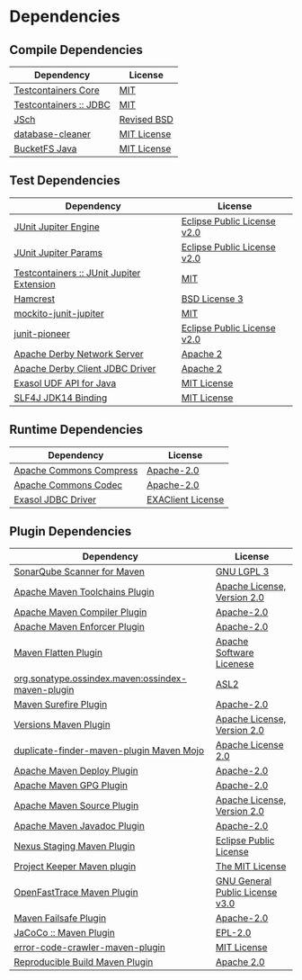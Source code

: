 <!-- @formatter:off -->
# Dependencies

## Compile Dependencies

| Dependency                  | License          |
| --------------------------- | ---------------- |
| [Testcontainers Core][0]    | [MIT][1]         |
| [Testcontainers :: JDBC][0] | [MIT][1]         |
| [JSch][2]                   | [Revised BSD][3] |
| [database-cleaner][4]       | [MIT License][5] |
| [BucketFS Java][6]          | [MIT License][7] |

## Test Dependencies

| Dependency                                     | License                          |
| ---------------------------------------------- | -------------------------------- |
| [JUnit Jupiter Engine][8]                      | [Eclipse Public License v2.0][9] |
| [JUnit Jupiter Params][8]                      | [Eclipse Public License v2.0][9] |
| [Testcontainers :: JUnit Jupiter Extension][0] | [MIT][1]                         |
| [Hamcrest][10]                                 | [BSD License 3][11]              |
| [mockito-junit-jupiter][12]                    | [MIT][13]                        |
| [junit-pioneer][14]                            | [Eclipse Public License v2.0][9] |
| [Apache Derby Network Server][15]              | [Apache 2][16]                   |
| [Apache Derby Client JDBC Driver][15]          | [Apache 2][16]                   |
| [Exasol UDF API for Java][17]                  | [MIT License][18]                |
| [SLF4J JDK14 Binding][19]                      | [MIT License][20]                |

## Runtime Dependencies

| Dependency                    | License                 |
| ----------------------------- | ----------------------- |
| [Apache Commons Compress][21] | [Apache-2.0][22]        |
| [Apache Commons Codec][23]    | [Apache-2.0][22]        |
| [Exasol JDBC Driver][24]      | [EXAClient License][25] |

## Plugin Dependencies

| Dependency                                              | License                               |
| ------------------------------------------------------- | ------------------------------------- |
| [SonarQube Scanner for Maven][26]                       | [GNU LGPL 3][27]                      |
| [Apache Maven Toolchains Plugin][28]                    | [Apache License, Version 2.0][22]     |
| [Apache Maven Compiler Plugin][29]                      | [Apache-2.0][22]                      |
| [Apache Maven Enforcer Plugin][30]                      | [Apache-2.0][22]                      |
| [Maven Flatten Plugin][31]                              | [Apache Software Licenese][22]        |
| [org.sonatype.ossindex.maven:ossindex-maven-plugin][32] | [ASL2][16]                            |
| [Maven Surefire Plugin][33]                             | [Apache-2.0][22]                      |
| [Versions Maven Plugin][34]                             | [Apache License, Version 2.0][22]     |
| [duplicate-finder-maven-plugin Maven Mojo][35]          | [Apache License 2.0][36]              |
| [Apache Maven Deploy Plugin][37]                        | [Apache-2.0][22]                      |
| [Apache Maven GPG Plugin][38]                           | [Apache-2.0][22]                      |
| [Apache Maven Source Plugin][39]                        | [Apache License, Version 2.0][22]     |
| [Apache Maven Javadoc Plugin][40]                       | [Apache-2.0][22]                      |
| [Nexus Staging Maven Plugin][41]                        | [Eclipse Public License][42]          |
| [Project Keeper Maven plugin][43]                       | [The MIT License][44]                 |
| [OpenFastTrace Maven Plugin][45]                        | [GNU General Public License v3.0][46] |
| [Maven Failsafe Plugin][47]                             | [Apache-2.0][22]                      |
| [JaCoCo :: Maven Plugin][48]                            | [EPL-2.0][49]                         |
| [error-code-crawler-maven-plugin][50]                   | [MIT License][51]                     |
| [Reproducible Build Maven Plugin][52]                   | [Apache 2.0][16]                      |

[0]: https://java.testcontainers.org
[1]: http://opensource.org/licenses/MIT
[2]: http://www.jcraft.com/jsch/
[3]: http://www.jcraft.com/jsch/LICENSE.txt
[4]: https://github.com/exasol/database-cleaner/
[5]: https://github.com/exasol/database-cleaner/blob/main/LICENSE
[6]: https://github.com/exasol/bucketfs-java/
[7]: https://github.com/exasol/bucketfs-java/blob/main/LICENSE
[8]: https://junit.org/junit5/
[9]: https://www.eclipse.org/legal/epl-v20.html
[10]: http://hamcrest.org/JavaHamcrest/
[11]: http://opensource.org/licenses/BSD-3-Clause
[12]: https://github.com/mockito/mockito
[13]: https://opensource.org/licenses/MIT
[14]: https://junit-pioneer.org/
[15]: http://db.apache.org/derby/
[16]: http://www.apache.org/licenses/LICENSE-2.0.txt
[17]: https://github.com/exasol/udf-api-java/
[18]: https://github.com/exasol/udf-api-java/blob/main/LICENSE
[19]: http://www.slf4j.org
[20]: http://www.opensource.org/licenses/mit-license.php
[21]: https://commons.apache.org/proper/commons-compress/
[22]: https://www.apache.org/licenses/LICENSE-2.0.txt
[23]: https://commons.apache.org/proper/commons-codec/
[24]: http://www.exasol.com/
[25]: https://repo1.maven.org/maven2/com/exasol/exasol-jdbc/24.1.0/exasol-jdbc-24.1.0-license.txt
[26]: http://sonarsource.github.io/sonar-scanner-maven/
[27]: http://www.gnu.org/licenses/lgpl.txt
[28]: https://maven.apache.org/plugins/maven-toolchains-plugin/
[29]: https://maven.apache.org/plugins/maven-compiler-plugin/
[30]: https://maven.apache.org/enforcer/maven-enforcer-plugin/
[31]: https://www.mojohaus.org/flatten-maven-plugin/
[32]: https://sonatype.github.io/ossindex-maven/maven-plugin/
[33]: https://maven.apache.org/surefire/maven-surefire-plugin/
[34]: https://www.mojohaus.org/versions/versions-maven-plugin/
[35]: https://basepom.github.io/duplicate-finder-maven-plugin
[36]: http://www.apache.org/licenses/LICENSE-2.0.html
[37]: https://maven.apache.org/plugins/maven-deploy-plugin/
[38]: https://maven.apache.org/plugins/maven-gpg-plugin/
[39]: https://maven.apache.org/plugins/maven-source-plugin/
[40]: https://maven.apache.org/plugins/maven-javadoc-plugin/
[41]: http://www.sonatype.com/public-parent/nexus-maven-plugins/nexus-staging/nexus-staging-maven-plugin/
[42]: http://www.eclipse.org/legal/epl-v10.html
[43]: https://github.com/exasol/project-keeper/
[44]: https://github.com/exasol/project-keeper/blob/main/LICENSE
[45]: https://github.com/itsallcode/openfasttrace-maven-plugin
[46]: https://www.gnu.org/licenses/gpl-3.0.html
[47]: https://maven.apache.org/surefire/maven-failsafe-plugin/
[48]: https://www.jacoco.org/jacoco/trunk/doc/maven.html
[49]: https://www.eclipse.org/legal/epl-2.0/
[50]: https://github.com/exasol/error-code-crawler-maven-plugin/
[51]: https://github.com/exasol/error-code-crawler-maven-plugin/blob/main/LICENSE
[52]: http://zlika.github.io/reproducible-build-maven-plugin

